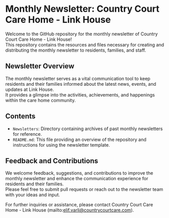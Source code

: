# Monthly Newsletter: Country Court Care Home - Link House

Welcome to the GitHub repository for the monthly newsletter of Country Court Care Home - Link House!  
This repository contains the resources and files necessary for creating and distributing the monthly newsletter to residents, families, and staff.

## Newsletter Overview

The monthly newsletter serves as a vital communication tool to keep residents and their families informed about the latest news, events, and updates at Link House.  
It provides a glimpse into the activities, achievements, and happenings within the care home community.

## Contents

- `Newsletters`: Directory containing archives of past monthly newsletters for reference.
- `README.md`: This file providing an overview of the repository and instructions for using the newsletter template.

## Feedback and Contributions

We welcome feedback, suggestions, and contributions to improve the monthly newsletter and enhance the communication experience for residents and their families.  
Please feel free to submit pull requests or reach out to the newsletter team with your ideas and input.

For further inquiries or assistance, please contact Country Court Care Home - Link House
(mailto:elif.varli@countrycourtcare.com).
